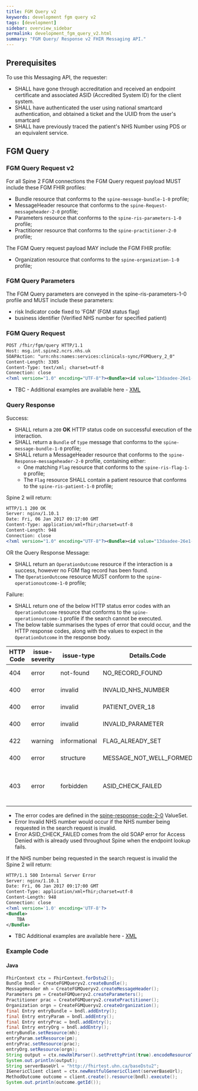 ```yaml
---
title: FGM Query v2
keywords: development fgm query v2
tags: [development]
sidebar: overview_sidebar
permalink: development_fgm_query_v2.html
summary: "FGM Query/ Response v2 FHIR Messaging API."
---
```



## Prerequisites ##

To use this Messaging API, the requester:

- SHALL have gone through accreditation and received an endpoint certificate and associated ASID (Accredited System ID) for the client system.
- SHALL have authenticated the user using national smartcard authentication, and obtained a ticket and the UUID from the user's smartcard 
- SHALL have previously traced the patient's NHS Number using PDS or an equivalent service.



<!-- ## HTTP Request Headers ##

All FGM Create Flag connections to the FGM Service should include the below HTTP request headers:

| Header               | Value |
|----------------------|-------|
| `Host:`        | msg.int.spine2.ncrs.nhs.uk |
| `SOAPAction:`           | "urn:nhs:names:services:clinicals-sync/FGMQuery_2_0" |
| `Content-Length`             | e.g. 3305|
| `Content-Type: `  | `application/xml+fhir; charset=utf-8`|
| `Connection:`      | e.g. close | -->


## FGM Query ##

### FGM Query Request v2 ###


For all Spine 2 FGM connections the FGM Query request payload MUST include these FGM FHIR profiles:

- Bundle resource that conforms to the `spine-message-bundle-1-0` profile;
- MessageHeader resource that conforms to the `spine-Request-messageheader-2-0` profile;
- Parameters resource that conforms to the `spine-ris-parameters-1-0` profile;
- Practitioner resource that conforms to the `spine-practitioner-2-0` profile;

The FGM Query request payload MAY include the FGM FHIR profile:

- Organization resource that conforms to the `spine-organization-1-0` profile;

<!-- ### Non Spine RBAC enabled NHS system ###

For all SMSP connections The FGM Query request payload MUST include these FGM FHIR profiles:

- Bundle resource that conforms to the `spine-message-bundle-1-0` profile;
- MessageHeader resource that conforms to the `spine-Request-messageheader-1-0` profile;
- Parameters resource that conforms to the `spine-ris-parameters-1-0` profile;

The SMSP FGM Query request payload MAY include the FGM FHIR profile:

- Practitioner resource that conforms to the `spine-practitioner-1-0` profile;
- Organization resource that conforms to the `spine-organization-1-0` profile; -->

### FGM Query Parameters ###

The FGM Query parameters are conveyed in the spine-ris-parameters-1-0 profile and MUST include these parameters:

 - risk Indicator code fixed to 'FGM' (FGM status flag) 
 - business identifier (Verified NHS number for specified patient)



<!-- ```http
POST /fhir/fgm/query HTTP/1.1
```
- The `[valueString]` field for the Risk Indicator parameter SHALL be populated with the code: `FGM`.
- The `[valueString]` field for the NHS Number parameter SHALL be populated with the patienmt NHS Number identifier e.g.: `9999999999`. -->

### FGM Query Request ###

```xml
POST /fhir/fgm/query HTTP/1.1
Host: msg.int.spine2.ncrs.nhs.uk
SOAPAction: "urn:nhs:names:services:clinicals-sync/FGMQuery_2_0"
Content-Length: 3305
Content-Type: text/xml; charset=utf-8
Connection: close
<?xml version="1.0" encoding="UTF-8"?><Bundle><id value="13daadee-26e1-4d6a-9e6a-7f4af9b58870"/><meta><profile value="http://fhir.nhs.net/StructureDefinition/spine-message-bundle-1-0"/></meta><type value="message"/><entry><resource><MessageHeader><id value="14daadee-26e1-4d6a-9e6a-7f4af9b58870"/><meta><profile value="http://fhir.nhs.net/StructureDefinition/spine-request-messageheader-2-0"/></meta><timestamp value="2015-07-04T09:10:13+00:00"/><event><system value="http://fhir.nhs.net/ValueSet/message-event-2-0"/><code value="urn:nhs:names:services:clinicals-sync:FGMQuery_2_0"/></event><source><name value="Standon NHS Trust"/><software value="Standon Patient Manager"/><contact><system value="phone"/><value value="0207 333777"/></contact><endpoint value="urn:nhs:addressing:asid:047192794540"/></source><destination><name value="SPINE"/><endpoint value="urn:nhs:addressing:asid:990101234567"/></destination><author><reference value="Practitioner/41fe704c-18e5-11e5-b60b-1697f925ec7b"/><display value="Dr Town Wood"/></author><data><reference value="Parameters/7cb73a48-090d-469a-a2b2-04f1e6b11ea1"/></data></MessageHeader></resource></entry><entry><resource><Parameters><id value="7cb73a48-090d-469a-a2b2-04f1e6b11ea1"/><meta><profile value="http://fhir.nhs.net/StructureDefinition/spine-ris-parameters-1-0"/></meta><parameter><name value="RiskIndicator"/><valueString value="FGM"/></parameter><parameter><name value="NHSNumber"/><valueString value="9999999999"/></parameter></Parameters></resource></entry><entry><resource><Practitioner><id value="41fe704c-18e5-11e5-b60b-1697f925ec7b"/><meta><profile value="http://fhir.nhs.net/StructureDefinition/spine-practitioner-2-0"/></meta><identifier><system value="http://fhir.nhs.net/Id/local-identifier"/><value value="12456"/></identifier><practitionerRole><managingOrganization><reference value="Organization/99daadee-26e1-4d6a-9e6a-7f4af9b99999"/></managingOrganization></practitionerRole></Practitioner></resource></entry><entry><resource><Organization xmlns="http://hl7.org/fhir"><id value="99daadee-26e1-4d6a-9e6a-7f4af9b99999"/><meta><profile value="http://fhir.nhs.net/StructureDefinition/spine-organization-1-0"/></meta><identifier><system value="http://fhir.nhs.net/Id/ods-organization-code"/><value value="SDT"/></identifier><name value="Standon NHS Trust "/></Organization></resource></entry></Bundle>
```

- TBC - Additional examples are available here - [XML](http://data.developer.nhs.uk/fhir/fgm/Profile.FGMRISQueryRequest/Examples.html#Spine-Message-Bundle-1-0) 


### Query Response ###

Success:

- SHALL return a `200` **OK** HTTP status code on successful execution of the interaction.
- SHALL return a `Bundle` of `type` message that conforms to the `spine-message-bundle-1-0` profile;
- SHALL return a MessageHeader resource that conforms to the `spine-Response-messageheader-2-0` profile, containing either:
  - One matching `Flag` resource that conforms to the `spine-ris-flag-1-0` profile; 
  - The `Flag` resource SHALL contain a patient resource that conforms to the `spine-ris-patient-1-0` profile;

Spine 2 will return:
 
<!-- One `OperationOutcome` resource if the interaction is a success, however no FGM flag record has been found.  -->
<!-- - Where an Observation is returned, it SHALL include the `versionId` and `fullUrl` of the current version of the `observation` resource. -->


```xml
HTTP/1.1 200 OK
Server: nginx/1.10.1
Date: Fri, 06 Jan 2017 09:17:00 GMT
Content-Type: application/xml+fhir;charset=utf-8
Content-Length: 948
Connection: close
<?xml version="1.0" encoding="UTF-8"?><Bundle><id value="13daadee-26e1-4d6a-9e6a-7f4af9b58878"/><meta><profile value="http://fhir.nhs.net/StructureDefinition/spine-message-bundle-1-0"/></meta><type value="message"/><entry><resource><MessageHeader><id value="14daadee-26e1-4d6a-9e6a-7f4af9b58879"/><meta><profile value="http://fhir.nhs.net/StructureDefinition/spine-response-messageheader-2-0"/></meta><timestamp value="2015-07-04T10:10:15+00:00"/><event><system value="http://fhir.nhs.net/ValueSet/message-event-2-0"/><code value="urn:nhs:names:services:clinicals-sync:FGMQueryResponse_2_0"/></event><response><identifier value="14daadee-26e1-4d6a-9e6a-7f4af9b58877"/><code value="ok"/></response><source><name value="SPINE"/><endpoint value="urn:nhs:addressing:asid:990101234567"/></source><destination><name value="FooBar NHS Trust"/><endpoint value="urn:nhs:addressing:asid:047192794544"/></destination><data><reference value="Flag/8cb73a48-090d-469a-a2b2-04f1e6b11ea2"/></data></MessageHeader></resource></entry><entry><resource><Flag><id value="8cb73a48-090d-469a-a2b2-04f1e6b11ea2"/><meta><profile value="http://fhir.nhs.net/StructureDefinition/spine-ris-flag-1-0"/></meta><contained><Patient><id value="20daadee-26e1-4d6a-9e6a-7f4af9b58877"/><meta><profile value="http://fhir.nhs.net/StructureDefinition/spine-ris-patient-1-0"/></meta><identifier><system value="http://fhir.nhs.net/Id/nhs-number"/><value value="1234567890"/></identifier></Patient></contained><status value="active"/><period><start value="2015-02-04"/></period><subject><reference value="#20daadee-26e1-4d6a-9e6a-7f4af9b58877"/></subject><code><coding><system value="http://fhir.nhs.net/ValueSet/risk-indicator-type-1-0"/><code value="FGM"/></coding></code></Flag></resource></entry></Bundle>
```
OR the Query Response Message:

 - SHALL return an `OperationOutcome` resource if the interaction is a success, however no FGM flag record has been found.
 - The `OperationOutcome` resource MUST conform to the `spine-operationoutcome-1-0` profile; 
<!-- - Where an Observation is returned, it SHALL include the `versionId` and `fullUrl` of the current version of the `observation` resource. -->


Failure: 

- SHALL return one of the below HTTP status error codes with an `OperationOutcome` resource that conforms to the `spine-operationoutcome-1` profile if the search cannot be executed.
- The below table summarises the types of error that could occur, and the HTTP response codes, along with the values to expect in the `OperationOutcome` in the response body.

| HTTP Code | issue-severity | issue-type | Details.Code | Details.Display | Orignal codes |
|-----------|----------------|------------|--------------|-----------------|-----------------|
|404 | error | not-found | NO_RECORD_FOUND | No Record Found| FGM-0001 |
|400 | error | invalid | INVALID_NHS_NUMBER | Invalid NHS number| FGM-0002 |
|400 | error | invalid | PATIENT_OVER_18 | Patient is over 18 | FGM-0003 |
|400 | error | invalid | INVALID_PARAMETER | Invalid parameter | FGM-0004 |
|422 | warning | informational | FLAG_ALREADY_SET | Flag value was already set | FGM-0005 |
|400 | error | structure | MESSAGE_NOT_WELL_FORMED | Message not well formed | FGM-9999 |
|403 | error | forbidden | ASID_CHECK_FAILED | The sender or receiver's ASID is not authorised for this interaction | 300 |

<!-- |500 | error | invalid | FGM-0004 | Invalid value for parameter - {0} |
|500 | error | forbidden | 300 | Access to service denied | -->



- The error codes are defined in the [spine-response-code-2-0](/ValueSets/spine-response-code-2-0.xml) ValueSet.
- Error Invalid NHS number would occur if the NHS number being requested in the search request is invalid.
- Error ASID_CHECK_FAILED comes from the old SOAP error for Access Denied with is already used throughout Spine when the endpoint lookup fails.

If the NHS number being requested in the search request is invalid the Spine 2 will return:


```xml
HTTP/1.1 500 Internal Server Error
Server: nginx/1.10.1
Date: Fri, 06 Jan 2017 09:17:00 GMT
Content-Type: application/xml+fhir;charset=utf-8
Content-Length: 948
Connection: close
<?xml version='1.0' encoding='UTF-8'?>
<Bundle>
	TBA
</Bundle>
```

- TBC Additional examples are available here - [XML](http://data.developer.nhs.uk/fhir/fgm/Profile.FGMRISQueryRequest/Examples.html#Spine-Message-Bundle-1-0) 

### Example Code ###

#### Java ####

```java
FhirContext ctx = FhirContext.forDstu2();	
Bundle bndl = CreateFGMQueryv2.createBundle();
MessageHeader mh = CreateFGMQueryv2.createMessageHeader();
Parameters pm = CreateFGMQueryv2.createParameters();
Practitioner prac = CreateFGMQueryv2.createPractitioner();
Organization orgn = CreateFGMQueryv2.createOrganization();
final Entry entryBundle = bndl.addEntry();		
final Entry entryParam = bndl.addEntry();
final Entry entryPrac = bndl.addEntry();
final Entry entryOrg = bndl.addEntry();
entryBundle.setResource(mh);
entryParam.setResource(pm);
entryPrac.setResource(prac);
entryOrg.setResource(orgn);
String output = ctx.newXmlParser().setPrettyPrint(true).encodeResourceToString(bndl);
System.out.println(output);
String serverBaseUrl = "http://fhirtest.uhn.ca/baseDstu2";
IGenericClient client = ctx.newRestfulGenericClient(serverBaseUrl);
MethodOutcome outcome = client.create().resource(bndl).execute();
System.out.println(outcome.getId());
```
